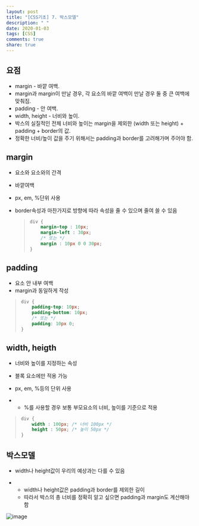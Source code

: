 ```yaml
---
layout: post
title: "[CSS기초] 7. 박스모델"
description: " "
date: 2020-01-03
tags: [CSS]
comments: true
share: true
---
```


## 요점

- margin - 바깥 여백.
- margin과 margin이 만날 경우, 각     요소의 바깥 여백이 만날 경우 둘 중 큰 여백에 맞춰짐.
- padding - 안 여백.
- width, height - 너비와 높이.
- 박스의 실질적인 전체 너비와 높이는     margin을 제외한 (width 또는 height) + padding + border의 값.
- 정확한 너비/높이 값을 주기 위해서는     padding과 border를 고려해가며 주어야 함.

 

## margin

- 요소와 요소와의 간격

- 바깥여백

- px, em, %단위 사용

- border속성과 마찬가지로 방향에 따라 속성을 줄 수 있으며 줄여 쓸 수 있음

  > ```CSS
  > div {
  >     margin-top : 10px;
  >     margin-left : 30px;
  >     /* 또는 */
  >     margin : 10px 0 0 30px;
  > }
  > ```

## padding

- 요소 안 내부 여백
- margin과 동일하게 작성

> ```CSS
> div {
>     padding-top: 10px;
>     padding-bottom: 10px;
>     /* 또는 */
>     padding: 10px 0;
> }
> ```

## width, heigth

- 너비와 높이를 지정하는 속성

- 블록 요소에만 적용 가능

- px, em, %등의 단위 사용

- - %를 사용할 경우 보통 부모요소의 너비, 높이를 기준으로 적용

> ```CSS
> div {
>     width : 100px; /* 너비 100px */
>     height : 50px; /* 높이 50px */
> }
> ```

## 박스모델

- width나 height값이 우리의 예상과는 다를 수 있음

- - width나 height값은 padding과 border를 제외한 길이
  - 따라서 박스의 총 너비를 정확히 알고 싶으면 padding과 margin도 계산해야함

![image](https://github.com/colinch4/colinch4.github.io/blob/master/_posts/2020/CSS/images/box-model.png?raw=true)

